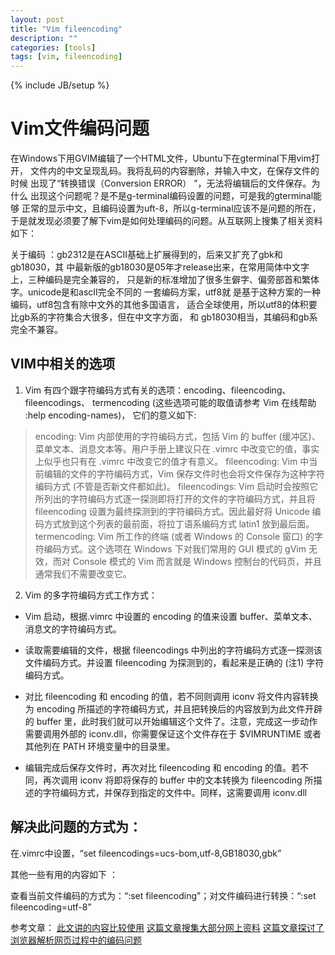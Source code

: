 ```yaml
---
layout: post
title: "Vim fileencoding"
description: ""
categories: [tools]
tags: [vim, fileencoding]
---
```

{% include JB/setup %}


# Vim文件编码问题


在Windows下用GVIM编辑了一个HTML文件，Ubuntu下在gterminal下用vim打开，
文件内的中文呈现乱码。我将乱码的内容删除，并输入中文，在保存文件的时候
出现了“转换错误（Conversion ERROR） ”，无法将编辑后的文件保存。为什么
出现这个问题呢？是不是g-terminal编码设置的问题，可是我的gterminal能够
正常的显示中文，且编码设置为uft-8，所以g-terminal应该不是问题的所在，
于是就发现必须要了解下vim是如何处理编码的问题。从互联网上搜集了相关资料如下：

关于编码 ：gb2312是在ASCII基础上扩展得到的，后来又扩充了gbk和gb18030，其
中最新版的gb18030是05年才release出来，在常用简体中文字上，三种编码是完全兼容的，
只是新的标准增加了很多生僻字、偏旁部首和繁体字。unicode是和ascII完全不同的
一套编码方案，utf8就 是基于这种方案的一种编码，utf8包含有除中文外的其他多国语言，
适合全球使用，所以utf8的体积要比gb系的字符集合大很多，但在中文字方面，
和 gb18030相当，其编码和gb系完全不兼容。

## VIM中相关的选项

1. Vim 有四个跟字符编码方式有关的选项：encoding、fileencoding、fileencodings、
termencoding (这些选项可能的取值请参考 Vim 在线帮助 :help encoding-names)，
它们的意义如下:
    
> encoding: Vim 内部使用的字符编码方式，包括 Vim 的 buffer (缓冲区)、菜单文本、消息文本等。用户手册上建议只在 .vimrc 中改变它的值，事实上似乎也只有在 .vimrc 中改变它的值才有意义。
  fileencoding: Vim 中当前编辑的文件的字符编码方式，Vim 保存文件时也会将文件保存为这种字符编码方式 (不管是否新文件都如此)。
  fileencodings: Vim 启动时会按照它所列出的字符编码方式逐一探测即将打开的文件的字符编码方式，并且将 fileencoding 设置为最终探测到的字符编码方式。因此最好将 Unicode 编码方式放到这个列表的最前面，将拉丁语系编码方式 latin1 放到最后面。
  termencoding: Vim 所工作的终端 (或者 Windows 的 Console 窗口) 的字符编码方式。这个选项在 Windows 下对我们常用的 GUI 模式的 gVim 无效，而对 Console 模式的 Vim 而言就是 Windows 控制台的代码页，并且通常我们不需要改变它。

2. Vim 的多字符编码方式工作方式：
  
- Vim 启动，根据.vimrc 中设置的 encoding 的值来设置 buffer、菜单文本、消息文的字符编码方式。

- 读取需要编辑的文件，根据 fileencodings 中列出的字符编码方式逐一探测该文件编码方式。并设置 fileencoding 为探测到的，看起来是正确的 (注1) 字符编码方式。

- 对比 fileencoding 和 encoding 的值，若不同则调用 iconv 将文件内容转换为 encoding 所描述的字符编码方式，并且把转换后的内容放到为此文件开辟的 buffer 里，此时我们就可以开始编辑这个文件了。注意，完成这一步动作需要调用外部的 iconv.dll，你需要保证这个文件存在于 $VIMRUNTIME 或者其他列在 PATH 环境变量中的目录里。

- 编辑完成后保存文件时，再次对比 fileencoding 和 encoding 的值。若不同，再次调用 iconv 将即将保存的 buffer 中的文本转换为 fileencoding 所描述的字符编码方式，并保存到指定的文件中。同样，这需要调用 iconv.dll

## 解决此问题的方式为：

在.vimrc中设置，“set fileencodings=ucs-bom,utf-8,GB18030,gbk”

其他一些有用的内容如下 ：

查看当前文件编码的方式为：“:set fileencoding”；对文件编码进行转换：“:set fileencoding=utf-8”

参考文章：
[此文讲的内容比较使用](http://lijing00333.wordpress.com/2011/02/08/linux%E4%B8%8B%E5%9F%BA%E4%BA%8Evim%E7%9A%84%E6%96%87%E4%BB%B6%E7%BC%96%E7%A0%81/)
[这篇文章搜集大部分网上资料](http://blog.chinaunix.net/space.php?uid=24173732&do=blog&cuid=2289853)
[这篇文章探讨了浏览器解析网页过程中的编码问题](http://ued.taobao.com/blog/2011/08/26/encode-war/)
